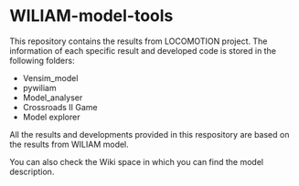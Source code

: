 # WILIAM-model-tools

This repository contains the results from LOCOMOTION project. The information of each specific result and developed code is stored in the following folders:

* Vensim_model
* pywiliam
* Model_analyser
* Crossroads II Game
* Model explorer

All the results and developments provided in this respository are based on the results from WILIAM model.

You can also check the Wiki space in which you can find the model description.
